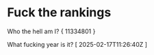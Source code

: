# Fuck the rankings

Who the hell am I?
{ 11334801 }

What fucking year is it?
[ 2025-02-17T11:26:40Z ]

